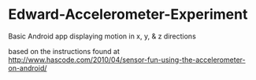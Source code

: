 Edward-Accelerometer-Experiment
===============================

Basic Android app displaying motion in x, y, &amp; z directions

based on the instructions found at http://www.hascode.com/2010/04/sensor-fun-using-the-accelerometer-on-android/
